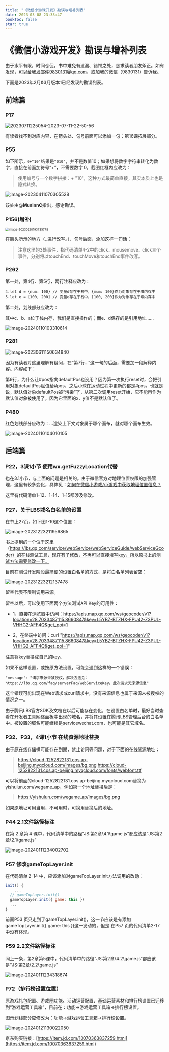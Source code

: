 ```yaml
---
title: "《微信小游戏开发》勘误与增补列表"
date: 2023-03-08 23:33:47
bookToc: false
star: true
---
```

# 《微信小游戏开发》勘误与增补列表

由于水平有限，时间仓促，书中难免有遗漏、错愕之处，恳求读者朋友斧正。如有发现，可以给我发邮件9830131@qq.com，或加我的微信（9830131）告诉我。

下面是2023年2月&3月版本1已经发现的勘误列表。

## 前端篇

### P17

![20230711225054-2023-07-11-22-50-56](https://cdn.jsdelivr.net/gh/rixingyike/images@master/202320230711225054-2023-07-11-22-50-56.png)

有读者找不到对应内容，在箭头处、句号前面可以添加一句：第16课拓展部分。

### P55

如下所示，`0+"10"`结果是`"010"`，并不是数值10；如果想将数字字符串转化为数字，直接在前面加符号“+”，不需要数字 0。截图红框内应改为：

> 使用加号与一个数字拼接：+ "10"，这种方式最简单直接，其实本质上也是隐式转换。

![image-20230411070305528](./assets/image-20230411070305528.png)

该处由@**MuninnC**指出，感谢勘误。

### P156(增补)

<img src="./assets/image-20230520193735778.png" alt="image-20230520193735778" style="zoom: 67%;" />

在箭头所示的地方（..进行改写。）、句号后面，添加这样一句话：

> 注意这里的3处事件，指代码清单4-2中的click、mousemove、click三个事件，分别将以touchEnd、touchMove和touchEnd事件改写。

### P262

第一处，第4行、第5行，两行注释应改为：

```
4.let d = {num: 100} // 变量d存在于栈中，{mum: 100}作为对象存在于堆内存中
5.let e = [100, 200] // 变量e存在于栈中，[100, 200]作为对象存在于堆内存中
```

第二处，划线部分应改为：

其中c、b、a位于栈内存，我们是直接操作的；而e、d保存的是引用地址......

![image-20240110103310614](./assets/image-20240110103310614.png)

### P281

![image-20230611150634840](./assets/image-20230611150634840.png)

因为有读者对这里理解有疑问，在“第7行...”这一句的后面，需要加一段解释内容。内容如下：

第9行，为什么让#pos指向defaultPos也没用？因为第一次执行reset时，会把引用对象defaultPos赋值给#pos，之后小球在运动过程中更新的都是#pos。也就是说，默认值对象defaultPos被“污染”了，从第二次调用reset开始，它不能再作为默认值对象被使用了，因为它里面的x、y值不是默认值了。

### P480

红色划线部分应改为：...渲染上下文对象属于哪个画布，就对哪个画布生效。

![image-20240110104010105](./assets/image-20240110104010105.png)

## 后端篇

### P22，3课1小节 使用wx.getFuzzyLocation代替

也在3.1小节，与上面的问题是相关的。由于微信官方对地理位置权限的加强管理，这里有较多变化，具体见：[如何在微信小游戏/小游戏中获取地理位置信息？](https://yishulun.com/posts/2023/52.html)

这里有代码清单1-12、1-14、1-15都涉及修改。



### P27，关于LBS域名白名单的设置

在书上27页，如下图1-10这个位置：

![image-20231223211956865](./assets/image-20231223211956865.png)

书上提到的一个位于这里（https://lbs.qq.com/service/webService/webServiceGuide/webServiceGcoder）的在线测试工具，现在有了修改，不再可以直接填写key，所以原书上的测试方法需要修改一下。

目前在测试开发阶段最简便的设置白名单的方式，是将白名单列表留空：

![image-20231223212137478](./assets/image-20231223212137478.png)

留空代表不限制调用来源。

留空以后，可以使用下面两个方法测试API Key的可用性：

- 1，直接在浏览器中访问：https://apis.map.qq.com/ws/geocoder/v1?location=28.7033487,115.8660847&key=L5YBZ-BTZHX-FPU42-Z3PUL-VHHG2-AFF4Q&get_poi=1

- 2，在终端中访问：curl "https://apis.map.qq.com/ws/geocoder/v1?location=28.7033487,115.8660847&key=L5YBZ-BTZHX-FPU42-Z3PUL-VHHG2-AFF4Q&get_poi=1"

注意将key替换成自己的key。

如果不这样设置，或按原方法设置，可能会遇到这样的一个错误：

```
"message": "请求来源未被授权，解决方法见：https://lbs.qq.com/faq/serverFaq/webServiceKey。此次请求无来源信息"
```

这个错误可能出现在Web请求或curl请求中，没有来源信息也属于来源未被授权的情况之一。

由于腾讯LBS官方SDK及文档在以后可能存在变化，在设置白名单时，最好当时查看在开发者工具网络面板中出现的域名，并将其设置在腾讯LBS管理后台的白名单中。被设置的域名可能继续是servicewechat.com，也可能是其它域名。



### P32、P33，4课1小节 在线资源地址替换

由于原在线存储桶可能存在到期，禁止访问等问题，对于下面的在线资源地址：

> https://cloud-1252822131.cos.ap-beijing.myqcloud.com/images/bg.png
> https://cloud-1252822131.cos.ap-beijing.myqcloud.com/fonts/webfont.ttf

可以将前面的cloud-1252822131.cos.ap-beijing.myqcloud.com替换为yishulun.com/wegame_ap，例如第一个地址替换后是：

> https://yishulun.com/wegame_ap/images/bg.png

如果原地址可用当用，不可用时，可换用替换后的地址。



### P44 2.1文件路径标注

在第 2 章第 4 课中，代码清单中的路径“JS:第2章\4.1\game.js”都应该是“JS:第2章\2.1\game.js”

![image-20240111234002702](./assets/image-20240111234002702.png)



### P57 修改gameTopLayer.init

在代码清单 2-14 中，应该添加对gameTopLayer.init方法调用的改动：

```js
init() {
	...
  // gameTopLayer.init()
  gameTopLayer.init({ game: this })
  ...
}
```

前面P53 页只走到了gameTopLayer.init()，这一节应该是有添加gameTopLayer.init({ game: this })这一发动的，但是 在P57 页的代码清单2-17 中没有体现。



### P59 2.2文件路径标注

同上一条，第2章第5课中，代码清单中的路径“JS:第2章\4.2\game.js”都应该是“JS:第2章\2.2\game.js”

![image-20240111234318674](./assets/image-20240111234318674.png)



### P72（排行榜设置位置）

原游戏礼包配置、游戏圈功能、活动运营配置、基础运营素材和排行榜设置已迁移到“游戏运营工具箱”，目前在：功能→游戏运营工具箱→排行榜设置。

图示划线部分应修改为：功能→游戏运营工具箱→排行榜设置。

![image-20240121130022050](./assets/image-20240121130022050.png)

京东购买链接：[https://item.jd.com/10070363837259.html](https://item.jd.com/10070363837259.html)
